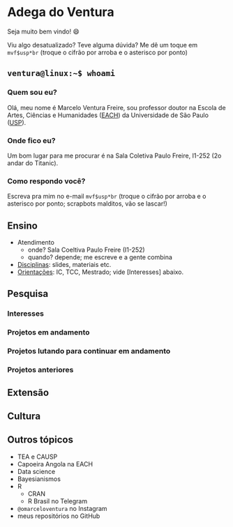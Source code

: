 # Adega do Ventura

Seja muito bem vindo! 😄

Viu algo desatualizado? Teve alguma dúvida? Me dê um toque em `mvf$usp*br` (troque o cifrão por arroba e o asterisco por ponto)

## `ventura@linux:~$ whoami`

### Quem sou eu?

Olá, meu nome é Marcelo Ventura Freire, sou professor doutor na Escola de Artes, Ciências e Humanidades ([EACH](https://www.each.usp.br)) da Universidade de São Paulo ([USP](https://www.usp.br)).

### Onde fico eu?

Um bom lugar para me procurar é na Sala Coletiva Paulo Freire, I1-252 (2o andar do Titanic).

### Como respondo você?

Escreva pra mim no e-mail `mvf$usp*br` (troque o cifrão por arroba e o asterisco por ponto; scrapbots malditos, vão se lascar!)

## Ensino

-   Atendimento
    -   onde? Sala Coeltiva Paulo Freire (I1-252)
    -   quando? depende; me escreve e a gente combina
-   [Disciplinas](disciplinas.md): slides, materiais etc.
-   [Orientações](orientações.md): IC, TCC, Mestrado; vide [Interesses] abaixo.

## Pesquisa

### Interesses

### Projetos em andamento

### Projetos lutando para continuar em andamento

### Projetos anteriores

## Extensão

## Cultura

<!-- ## Inovação -->

## Outros tópicos

-   TEA e CAUSP
-   Capoeira Angola na EACH
-   Data science
-   Bayesianismos
-   R
    -   CRAN
    -   R Brasil no Telegram
-   `@omarceloventura` no Instagram
-   meus repositórios no GitHub

